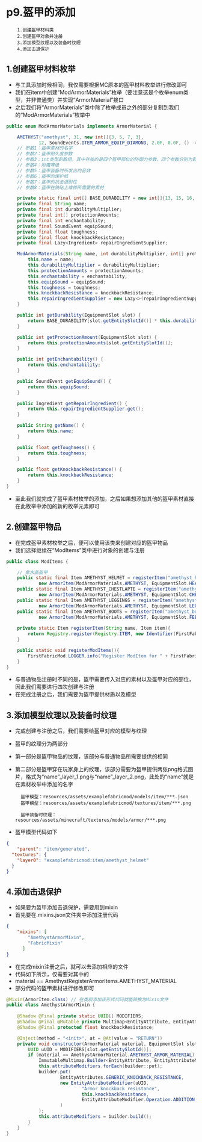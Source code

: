 # p9.盔甲的添加

        1.创建盔甲材料类
        2.创建盔甲对象并注册
        3.添加模型纹理以及装备时纹理
        4.添加击退保护

## 1.创建盔甲材料枚举
- 与工具添加时候相同，我仅需要根据MC原本的盔甲材料枚举进行修改即可
- 我们在item中创建“ModArmorMaterials”枚举（要注意这是个枚举enum类型，并非普通类）并实现“ArmorMaterial”接口
- 之后我们将“ArmorMaterials”类中除了枚举成员之外的部分复制到我们的“ModArmorMaterials”枚举中
```java
public enum ModArmorMaterials implements ArmorMaterial {

    AMETHYST("amethyst", 31, new int[]{3, 5, 7, 3},
            12, SoundEvents.ITEM_ARMOR_EQUIP_DIAMOND, 2.0F, 0.0F, () -> Ingredient.ofItems(ModItems.AMETHYST));
    // 参数1：盔甲素材的名字
    // 参数2：盔甲耐久度参数
    // 参数3：int类型的数组，其中存放的是四个盔甲部位的防御力参数，四个参数分别为鞋子、护腿、胸甲与头盔
    // 参数4：附魔等级
    // 参数5：盔甲装备时所发出的音效
    // 参数6：盔甲的保护纸
    // 参数7：盔甲的抗击退耐性
    // 参数8：盔甲在铁砧上维修所需要的素材

    private static final int[] BASE_DURABILITY = new int[]{13, 15, 16, 11};
    private final String name;
    private final int durabilityMultiplier;
    private final int[] protectionAmounts;
    private final int enchantability;
    private final SoundEvent equipSound;
    private final float toughness;
    private final float knockbackResistance;
    private final Lazy<Ingredient> repairIngredientSupplier;

    ModArmorMaterials(String name, int durabilityMultiplier, int[] protectionAmounts, int enchantability, SoundEvent equipSound, float toughness, float knockbackResistance, Supplier<Ingredient> repairIngredientSupplier) {
        this.name = name;
        this.durabilityMultiplier = durabilityMultiplier;
        this.protectionAmounts = protectionAmounts;
        this.enchantability = enchantability;
        this.equipSound = equipSound;
        this.toughness = toughness;
        this.knockbackResistance = knockbackResistance;
        this.repairIngredientSupplier = new Lazy<>(repairIngredientSupplier);
    }

    public int getDurability(EquipmentSlot slot) {
        return BASE_DURABILITY[slot.getEntitySlotId()] * this.durabilityMultiplier;
    }

    public int getProtectionAmount(EquipmentSlot slot) {
        return this.protectionAmounts[slot.getEntitySlotId()];
    }

    public int getEnchantability() {
        return this.enchantability;
    }

    public SoundEvent getEquipSound() {
        return this.equipSound;
    }

    public Ingredient getRepairIngredient() {
        return this.repairIngredientSupplier.get();
    }

    public String getName() {
        return this.name;
    }

    public float getToughness() {
        return this.toughness;
    }

    public float getKnockbackResistance() {
        return this.knockbackResistance;
    }
}
```
- 至此我们就完成了盔甲素材枚举的添加，之后如果想添加其他的盔甲素材直接在此枚举中添加的新的枚举元素即可


## 2.创建盔甲物品
- 在完成盔甲素材枚举之后，便可以使用该类来创建对应的盔甲物品
- 我们选择继续在“ModItems”类中进行对象的创建与注册
```java
public class ModItems {

    // 紫水晶盔甲
    public static final Item AMETHYST_HELMET = registerItem("amethyst_helmet",
            new ArmorItem(ModArmorMaterials.AMETHYST, EquipmentSlot.HEAD, new FabricItemSettings().group(ModItemGroup.LOSTsMOD)));
    public static final Item AMETHYST_CHESTLAPTE = registerItem("amethyst_chestplate",
            new ArmorItem(ModArmorMaterials.AMETHYST, EquipmentSlot.CHEST, new FabricItemSettings().group(ModItemGroup.LOSTsMOD)));
    public static final Item AMETHYST_LEGGINGS = registerItem("amethyst_leggings",
            new ArmorItem(ModArmorMaterials.AMETHYST, EquipmentSlot.LEGS, new FabricItemSettings().group(ModItemGroup.LOSTsMOD)));
    public static final Item AMETHYST_BOOTS = registerItem("amethyst_boots",
            new ArmorItem(ModArmorMaterials.AMETHYST, EquipmentSlot.FEET, new FabricItemSettings().group(ModItemGroup.LOSTsMOD)));
    
    private static Item registerItem(String name, Item item){
        return Registry.register(Registry.ITEM, new Identifier(FirstFabricMod.MOD_ID, name), item);
    }

    public static void registerModItems(){
        FirstFabricMod.LOGGER.info("Register ModItem for " + FirstFabricMod.MOD_ID);
    }
}
```
- 与普通物品注册时不同的是，盔甲需要传入对应的素材以及盔甲对应的部位，因此我们需要进行四次创建与注册
- 在完成注册之后，我们需要为盔甲提供材质以及模型


## 3.添加模型纹理以及装备时纹理
- 完成创建与注册之后，我们需要给盔甲对应的模型与纹理
- 盔甲的纹理分为两部分
- 第一部分是盔甲物品的纹理，该部分与普通物品所需要提供的相同
- 第二部分是盔甲穿在玩家身上的纹理，该部分需要为盔甲提供两张png格式图片，格式为“name”_layer_1.png与“name”_layer_2.png，此处的“name”就是在素材枚举中添加的名字


        盔甲模型：resources/assets/examplefabricmod/models/item/***.json
        盔甲模型：resources/assets/examplefabricmod/textures/item/***.png

        盔甲装备时纹理：resources/assets/minecraft/textures/models/armor/***.png


- 盔甲模型代码如下
```json
{
    "parent": "item/generated",
  "textures": {
    "layer0": "examplefabricmod:item/amethyst_helmet"
  }
}
```


## 4.添加击退保护
- 如果要为盔甲添加击退保护，需要用到mixin
- 首先要在<modid>.mixins.json文件夹中添加注册代码
```json
{
    "mixins": [
        "AmethystArmorMixin",
        "FabricMixin"
      ]
}
```
- 在完成mixin注册之后，就可以去添加相应的文件
- 代码如下所示，仅需要对其中的
- material == AmethystRegisterArmorItems.AMETHYST_MATERIAL
- 部分代码的盔甲素材进行修改即可
```java
@Mixin(ArmorItem.class) // 在类前添加该形式代码就能转换为Mixin文件
public class AmethystArmorMixin {
    
    @Shadow @Final private static UUID[] MODIFIERS;
    @Shadow @Final @Mutable private Multimap<EntityAttribute, EntityAttributeModifier> attributeModifiers;
    @Shadow @Final protected float knockbackResistance;

    @Inject(method = "<init>", at = @At(value = "RETURN"))
    private void constructor(ArmorMaterial material, EquipmentSlot slot, Item.Settings settings, CallbackInfo ci) {
        UUID uUID = MODIFIERS[slot.getEntitySlotId()];
        if (material == AmethystArmorMaterial.AMETHYST_ARMOR_MATERIAL) { // 该部分代码仅需要对此部分的代码进行修改，将此处的material对象改为与盔甲对应的material对象
            ImmutableMultimap.Builder<EntityAttribute, EntityAttributeModifier> builder = ImmutableMultimap.builder();
            this.attributeModifiers.forEach(builder::put);
            builder.put(
                    EntityAttributes.GENERIC_KNOCKBACK_RESISTANCE,
                    new EntityAttributeModifier(uUID,
                            "Armor knockback resistance",
                            this.knockbackResistance,
                            EntityAttributeModifier.Operation.ADDITION
                    )
            );
            this.attributeModifiers = builder.build();
        }
    }
}
```
